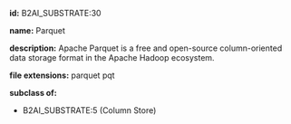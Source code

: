 **id:** B2AI_SUBSTRATE:30

**name:** Parquet

**description:** Apache Parquet is a free and open-source column-oriented data storage format in the Apache Hadoop ecosystem.

**file extensions:** parquet pqt

**subclass of:**

- B2AI_SUBSTRATE:5 (Column Store)
